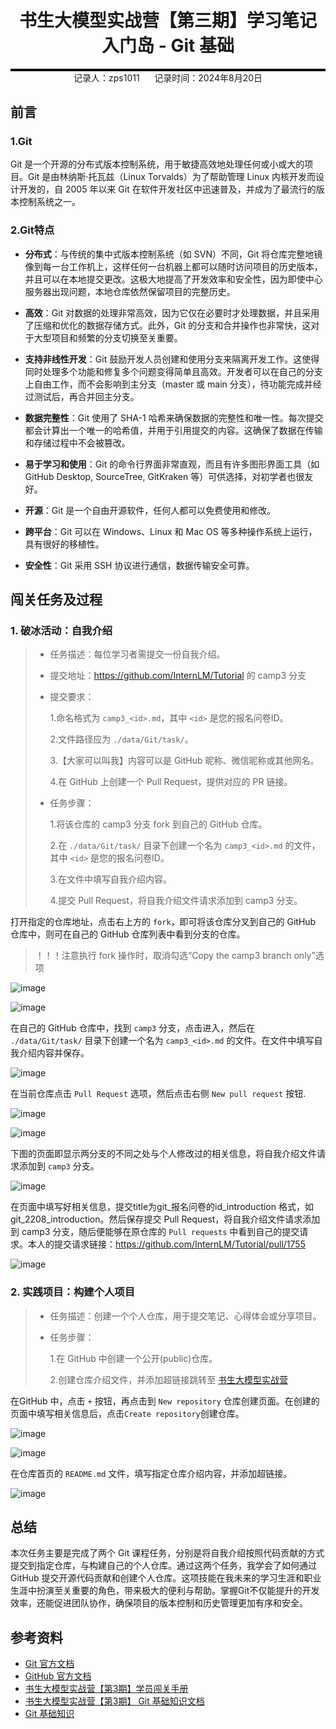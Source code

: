 <div style="border-bottom: 4px solid black; width: 100%; box-sizing: border-box; text-align: center; padding-top: 0.1rem;" align="center">
    <h1>书生大模型实战营【第三期】学习笔记<br/><span>入门岛 - Git 基础</span></h1>
</div>
<div style="text-align: center;" align="center">
    记录人：zps1011&nbsp;&nbsp;&nbsp;&nbsp;&nbsp;&nbsp;记录时间：2024年8月20日
</div>

## 前言

### 1.Git

Git 是一个开源的分布式版本控制系统，用于敏捷高效地处理任何或小或大的项目。Git 是由林纳斯·托瓦兹（Linux Torvalds）为了帮助管理 Linux 内核开发而设计开发的，自 2005 年以来 Git 在软件开发社区中迅速普及，并成为了最流行的版本控制系统之一。

### 2.Git特点

- **分布式**：与传统的集中式版本控制系统（如 SVN）不同，Git 将仓库完整地镜像到每一台工作机上，这样任何一台机器上都可以随时访问项目的历史版本，并且可以在本地提交更改。这极大地提高了开发效率和安全性，因为即使中心服务器出现问题，本地仓库依然保留项目的完整历史。

- **高效**：Git 对数据的处理非常高效，因为它仅在必要时才处理数据，并且采用了压缩和优化的数据存储方式。此外，Git 的分支和合并操作也非常快，这对于大型项目和频繁的分支切换至关重要。
- **支持非线性开发**：Git 鼓励开发人员创建和使用分支来隔离开发工作。这使得同时处理多个功能和修复多个问题变得简单且高效。开发者可以在自己的分支上自由工作，而不会影响到主分支（master 或 main 分支），待功能完成并经过测试后，再合并回主分支。
- **数据完整性**：Git 使用了 SHA-1 哈希来确保数据的完整性和唯一性。每次提交都会计算出一个唯一的哈希值，并用于引用提交的内容。这确保了数据在传输和存储过程中不会被篡改。
- **易于学习和使用**：Git 的命令行界面非常直观，而且有许多图形界面工具（如 GitHub Desktop, SourceTree, GitKraken 等）可供选择，对初学者也很友好。
- **开源**：Git 是一个自由开源软件，任何人都可以免费使用和修改。
- **跨平台**：Git 可以在 Windows、Linux 和 Mac OS 等多种操作系统上运行，具有很好的移植性。
- **安全性**：Git 采用 SSH 协议进行通信，数据传输安全可靠。

## 闯关任务及过程

### 1. 破冰活动：自我介绍

> - 任务描述：每位学习者需提交一份自我介绍。
> - 提交地址：https://github.com/InternLM/Tutorial 的 camp3 分支
> - 提交要求：
> 
>   1.命名格式为 `camp3_<id>.md`，其中 `<id>` 是您的报名问卷ID。
>   
>   2.文件路径应为 `./data/Git/task/`。
>   
>   3.【大家可以叫我】内容可以是 GitHub 昵称、微信昵称或其他网名。
>   
>   4.在 GitHub 上创建一个 Pull Request，提供对应的 PR 链接。
> - 任务步骤：
> 
>   1.将该仓库的 camp3 分支 fork 到自己的 GitHub 仓库。
>   
>   2.在 `./data/Git/task/` 目录下创建一个名为 `camp3_<id>.md` 的文件，其中 `<id>` 是您的报名问卷ID。
>   
>   3.在文件中填写自我介绍内容。
>   
>   4.提交 Pull Request，将自我介绍文件请求添加到 camp3 分支。

打开指定的仓库地址，点击右上方的 `fork`，即可将该仓库分叉到自己的 GitHub 仓库中，则可在自己的 GitHub 仓库列表中看到分支的仓库。

> ！！！注意执行 fork 操作时，取消勾选“Copy the camp3 branch only”选项

![image](https://github.com/zps1011/zps1011_learning_notes/blob/main/%E7%BB%84%E9%98%9F%E5%AD%A6%E4%B9%A0/internLM_study/images/L0-3-Git-01.png)

![image](https://github.com/zps1011/zps1011_learning_notes/blob/main/%E7%BB%84%E9%98%9F%E5%AD%A6%E4%B9%A0/internLM_study/images/L0-3-Git-02.png)

在自己的 GitHub 仓库中，找到 `camp3` 分支，点击进入，然后在 `./data/Git/task/` 目录下创建一个名为 `camp3_<id>.md` 的文件。在文件中填写自我介绍内容并保存。

![image](https://github.com/zps1011/zps1011_learning_notes/blob/main/%E7%BB%84%E9%98%9F%E5%AD%A6%E4%B9%A0/internLM_study/images/L0-3-Git-03.png)

在当前仓库点击 `Pull Request` 选项，然后点击右侧 `New pull request` 按钮.

![image](https://github.com/zps1011/zps1011_learning_notes/blob/main/%E7%BB%84%E9%98%9F%E5%AD%A6%E4%B9%A0/internLM_study/images/L0-3-Git-04.png)

![image](https://github.com/zps1011/zps1011_learning_notes/blob/main/%E7%BB%84%E9%98%9F%E5%AD%A6%E4%B9%A0/internLM_study/images/L0-3-Git-05.png)

下图的页面即显示两分支的不同之处与个人修改过的相关信息，将自我介绍文件请求添加到 `camp3` 分支。

![image](https://github.com/zps1011/zps1011_learning_notes/blob/main/%E7%BB%84%E9%98%9F%E5%AD%A6%E4%B9%A0/internLM_study/images/L0-3-Git-06.png)

在页面中填写好相关信息，提交title为git_报名问卷的id_introduction 格式，如git_2208_introduction。然后保存提交 Pull Request，将自我介绍文件请求添加到 camp3 分支，随后便能够在原仓库的 `Pull requests` 中看到自己的提交请求。本人的提交请求链接：https://github.com/InternLM/Tutorial/pull/1755

![image](https://github.com/zps1011/zps1011_learning_notes/blob/main/%E7%BB%84%E9%98%9F%E5%AD%A6%E4%B9%A0/internLM_study/images/L0-3-Git-07.png)



### 2. 实践项目：构建个人项目

> - 任务描述：创建一个个人仓库，用于提交笔记、心得体会或分享项目。
> - 任务步骤：
>
>   1.在 GitHub 中创建一个公开(public)仓库。
>      
>   2.创建仓库介绍文件，并添加超链接跳转至 [书生大模型实战营](https://github.com/InternLM/Tutorial)

在GitHub 中，点击 `+` 按钮，再点击到 `New repository` 仓库创建页面。在创建的页面中填写相关信息后，点击`Create repository`创建仓库。

![image](https://github.com/zps1011/zps1011_learning_notes/blob/main/%E7%BB%84%E9%98%9F%E5%AD%A6%E4%B9%A0/internLM_study/images/L0-3-Git-08.png)

![image](https://github.com/zps1011/zps1011_learning_notes/blob/main/%E7%BB%84%E9%98%9F%E5%AD%A6%E4%B9%A0/internLM_study/images/L0-3-Git-09.png)

在仓库首页的 `README.md` 文件，填写指定仓库介绍内容，并添加超链接。

![image](https://github.com/zps1011/zps1011_learning_notes/blob/main/%E7%BB%84%E9%98%9F%E5%AD%A6%E4%B9%A0/internLM_study/images/L0-3-Git-10.png)

## 总结

本次任务主要是完成了两个 Git 课程任务，分别是将自我介绍按照代码贡献的方式提交到指定仓库，与构建自己的个人仓库。通过这两个任务，我学会了如何通过 GitHub 提交开源代码贡献和创建个人仓库。这项技能在我未来的学习生涯和职业生涯中扮演至关重要的角色，带来极大的便利与帮助。掌握Git不仅能提升的开发效率，还能促进团队协作，确保项目的版本控制和历史管理更加有序和安全。

## 参考资料

- [Git 官方文档](https://git-scm.com/doc)
- [GitHub 官方文档](https://docs.github.com/cn)
- [书生大模型实战营【第3期】学员闯关手册](https://aicarrier.feishu.cn/wiki/XBO6wpQcSibO1okrChhcBkQjnsf)
- [书生大模型实战营【第3期】 Git 基础知识文档](https://github.com/InternLM/Tutorial/tree/camp3/docs/L0/Git)
- [Git 基础知识](https://aicarrier.feishu.cn/wiki/YAXRwLZxPi8Hy6k3tOQcuwAHn5g)

